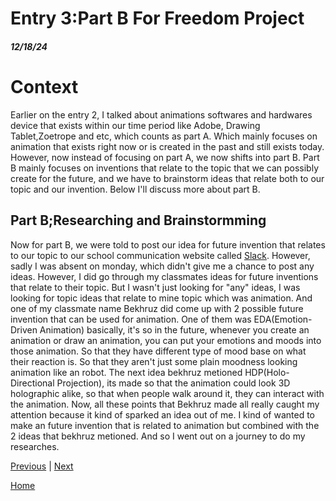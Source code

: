 # Entry 3:Part B For Freedom Project
##### 12/18/24

# Context 
Earlier on the entry 2, I talked about animations softwares and hardwares device that exists within our time period like Adobe, Drawing Tablet,Zoetrope and etc, which counts as part A. Which mainly focuses on animation that exists right now or is created in the past and still exists today. However, now instead of focusing on part A, we now shifts into part B. Part B mainly focuses on inventions that relate to the topic that we can possibly create for the future, and we have to brainstorm ideas that relate both to our topic and our invention. Below I'll discuss more about part B.
## Part B;Researching and Brainstormming
Now for part B, we were told to post our idea for future invention that relates to our topic to our school communication website called [Slack](https://slack.com/). However, sadly I was absent on monday, which didn't give me a chance to post any ideas. However, I did go through my classmates ideas for future inventions that relate to their topic. But I wasn't just looking for "any" ideas, I was looking for topic ideas that relate to mine topic which was animation. And one of my classmate name Bekhruz did come up with 2 possible future invention that can be used for animation. One of them was EDA(Emotion-Driven Animation) basically, it's so in the future, whenever you create an animation or draw an animation, you can put your emotions and moods into those animation. So that they have different type of mood base on what their reaction is. So that they aren't just some plain moodness looking animation like an robot. The next idea bekhruz metioned HDP(Holo-Directional Projection), its made so that the animation could look 3D holographic alike, so that when people walk around it, they can interact with the animation. Now, all these points that Bekhruz made all really caught my attention because it kind of sparked an idea out of me. I kind of wanted to make an future invention that is related to animation but combined with the 2 ideas that bekhruz metioned. And so I went out on a journey to do my researches.


[Previous](entry02.md) | [Next](entry04.md)

[Home](../README.md)
